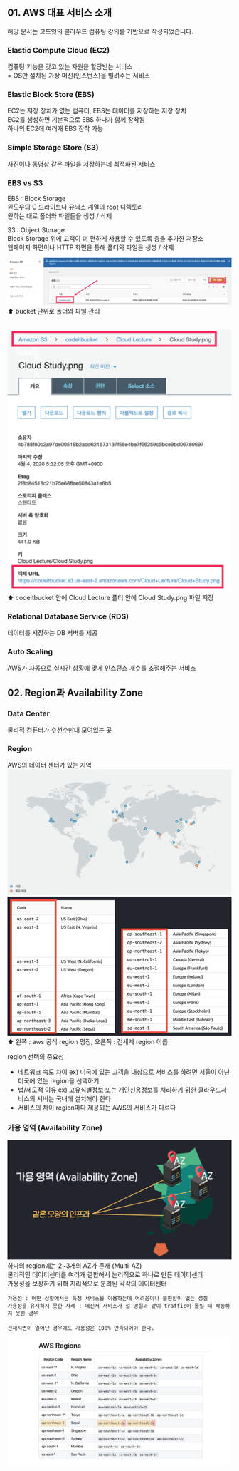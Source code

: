## 01. AWS 대표 서비스 소개
해당 문서는 코드잇의 클라우드 컴퓨팅 강의를 기반으로 작성되었습니다.

### Elastic Compute Cloud (EC2)
컴퓨팅 기능을 갖고 있는 자원을 할당받는 서비스  
= OS만 설치된 가상 머신(인스턴스)을 빌려주는 서비스

### Elastic Block Store (EBS)
EC2는 저장 장치가 없는 컴퓨터, EBS는 데이터를 저장하는 저장 장치  
EC2를 생성하면 기본적으로 EBS 하나가 함께 장착됨  
하나의 EC2에 여러개 EBS 장착 가능

### Simple Storage Store (S3)
사진이나 동영상 같은 파일을 저장하는데 최적화된 서비스

### EBS vs S3
EBS : Block Storage  
윈도우의 C 드라이브나 유닉스 계열의 root 디렉토리  
원하는 대로 폴더와 파일들을 생성 / 삭제  

S3 : Object Storage  
Block Storage 위에 고객이 더 편하게 사용할 수 있도록 층을 추가한 저장소  
웹페이지 화면이나 HTTP 화면을 통해 폴더와 파일을 생성 / 삭제  

![s3 bucket](aws_s3_bucket.png)  
⬆️ bucket 단위로 폴더와 파일 관리  
<br>

![s3 bucket](aws_s3_file.png)  
⬆️ codeitbucket 안에 Cloud Lecture 폴더 안에 Cloud Study.png 파일 저장

### Relational Database Service (RDS)
데이터를 저장하는 DB 서버를 제공

### Auto Scaling
AWS가 자동으로 실시간 상황에 맞게 인스턴스 개수를 조절해주는 서비스  

## 02. Region과 Availability Zone

### Data Center
물리적 컴퓨터가 수천수만대 모여있는 곳

### Region
AWS의 데이터 센터가 있는 지역  
![region](aws_region.png)  
![region](aws_region_table.png)
⬆️ 왼쪽 : aws 공식 region 명징, 오른쪽 : 전세계 region 이름  


region 선택의 중요성
- 네트워크 속도 차이 
  ex) 미국에 있는 고객을 대상으로 서비스를 하려면 서울이 아닌 미국에 있는 region을 선택하기  
- 법/제도적 이유
  ex) 고유식별정보 또는 개인신용정보를 처리하기 위한 클라우드서비스의 서버는 국내에 설치해야 한다
- 서비스의 차이
  region마다 제공되는 AWS의 서비스가 다르다

### 가용 영역 (Availability Zone)
![az](aws_az.png)
하나의 region에는 2~3개의 AZ가 존재 (Multi-AZ)  
물리적인 데이터센터를 여러개 결합해서 논리적으로 하나로 만든 데이터센터  
가용성을 보장하기 위해 지리적으로 분리된 각각의 데이터센터

```
가용성 : 어떤 상황에서든 특정 서비스를 이용하는데 어려움이나 불편함이 없는 성질  
가용성을 유지하지 못한 사례 : 메신저 서비스가 설 명절과 같이 traffic이 몰릴 때 작동하지 못한 경우  

천재지변이 일어난 경우에도 가용성은 100% 만족되어야 한다.
```
![az](aws_az_table.png)